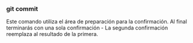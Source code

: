 ### git commit
Este comando utiliza el área de preparación para la confirmación. Al final terminarás con una sola confirmación - La segunda confirmación reemplaza al resultado de la primera.